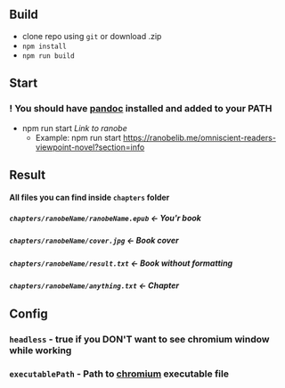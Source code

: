 ## Build
* clone repo using `git` or download .zip
* `npm install`
* `npm run build`

## Start
### ! You should have [pandoc](https://pandoc.org/installing.html) installed and added to your PATH
* npm run start *Link to ranobe*
  * Example: npm run start https://ranobelib.me/omniscient-readers-viewpoint-novel?section=info

## Result
#### All files you can find inside `chapters` folder
##### `chapters/ranobeName/ranobeName.epub` <- You'r book
##### `chapters/ranobeName/cover.jpg` <- Book cover 
##### `chapters/ranobeName/result.txt` <- Book without formatting 
##### `chapters/ranobeName/anything.txt` <- Chapter 


## Config
### `headless` - true if you DON'T want to see chromium window while working
### `executablePath` - Path to [chromium](https://download-chromium.appspot.com/) executable file